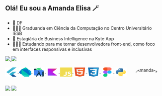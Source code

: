 <h2> Olá! Eu sou a Amanda Elisa 🪄</h2>
<p>

- 📍 DF
- 👩🏻‍🎓 Graduanda em Ciência da Computação no Centro Universitário IESB
- 📎 Estagiária de Business Intelligence na Kyte App
- 🧚🏻‍♀️ Estudando para me tornar desenvolvedora front-end, como foco em interfaces responsivas e inclusivas

<div>
  <a href="https://github.com/AmandaElisa">
  <img height="160em" src="https://github-readme-stats.vercel.app/api?username=AmandaElisa&show_icons=true&theme=buefy&include_all_commits=true&count_private=true"/>
  <img height="100em" src="https://github-readme-stats.vercel.app/api/top-langs/?username=AmandaElisa&layout=compact&theme=buefy"/>
  
</div>
<div style="display: inline_block"><br>
 <!--
 <img align="center" alt="Amanda-Ts" height="30" width="40" src="https://raw.githubusercontent.com/devicons/devicon/master/icons/typescript/typescript-plain.svg"> 
 -->
  <img align="center" alt="Amanda-Flutter" height="30" width="40" src="https://raw.githubusercontent.com/devicons/devicon/master/icons/flutter/flutter-original.svg">
  <img align="center" alt="Amanda-Dart" height="30" width="40" src="https://raw.githubusercontent.com/devicons/devicon/master/icons/dart/dart-original.svg">
  <img align="center" alt="Amanda-AndroidStudio" height="30" width="40" src="https://raw.githubusercontent.com/devicons/devicon/master/icons/androidstudio/androidstudio-original.svg">
  <img align="center" alt="Amanda-Kotlin" height="30" width="40" src="https://raw.githubusercontent.com/devicons/devicon/master/icons/kotlin/kotlin-original.svg">
  <img align="center" alt="Amanda-Js" height="30" width="40" src="https://raw.githubusercontent.com/devicons/devicon/master/icons/javascript/javascript-plain.svg">
  <img align="center" alt="Amanda-HTML" height="30" width="40" src="https://raw.githubusercontent.com/devicons/devicon/master/icons/html5/html5-original.svg">
  <img align="center" alt="Amanda-CSS" height="30" width="40" src="https://raw.githubusercontent.com/devicons/devicon/master/icons/css3/css3-original.svg">
  <img align="center" alt="Amanda-Figma" height="30" width="40" src="https://raw.githubusercontent.com/devicons/devicon/master/icons/figma/figma-original.svg">
  <img align="center" alt="Amanda-Python" height="30" width="40" src="https://raw.githubusercontent.com/devicons/devicon/master/icons/python/python-original.svg">
  <img align="right" alt="Amanda-pic" height="150" style="border-radius:50px;" src="https://user-images.githubusercontent.com/35099919/187743459-dd5cd561-2964-45b5-b1ff-5f497025a254.png">
</div>

  ##
 
<div>
  <a href = "mailto:amandaelisa47@gmail.com"><img src="https://img.shields.io/badge/-Gmail-%23333?style=for-the-badge&logo=gmail&logoColor=white" target="_blank"></a>
  <a href="https://www.linkedin.com/in/amandaelisa/" target="_blank"><img src="https://img.shields.io/badge/-LinkedIn-%230077B5?style=for-the-badge&logo=linkedin&logoColor=white" target="_blank"></a> 

 
